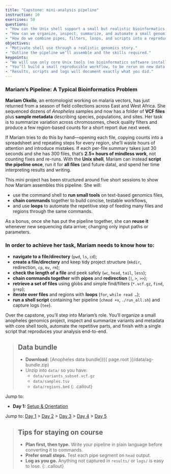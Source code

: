 ```yaml
---
title: "Capstone: mini-analysis pipeline"
instruction: 10
exercises: 50
questions:
- "How can the Unix shell support a small but realistic bioinformatics workflow?"
- "How can we organize, inspect, summarize, and automate a small genomics project using just the shell?"
- "How do we combine pipes, filters, loops, and scripts into a reproducible workflow?"
objectives:
- "Motivate shell use through a realistic genomics story."
- "Outline the pipeline we’ll assemble and the skills required."
keypoints:
- "We will use only core Unix tools (no bioinformatics software installs)."
- "You’ll build a small reproducible workflow, to be rerun on new data with minimal effort."
- "Results, scripts and logs will document exactly what you did."
---
```


### Mariam’s Pipeline: A Typical Bioinformatics Problem

**Mariam Okello**, an entomologist working on malaria vectors, has just returned from a season of field collections across East and West Africa. She sequenced dozens of *Anopheles* samples and now has a folder of **VCF files** plus **sample metadata** describing species, populations, and sites. Her task is to summarize variation across chromosomes, check quality filters and produce a few region-based counts for a short report due next week.

If Mariam tries to do this by hand—opening each file, copying counts into a spreadsheet and repeating steps for every region, she’ll waste hours of attention and introduce mistakes. If each per-file summary takes just 30 seconds and she has 300 files, that’s **2.5+ hours of mindless work**, not counting fixes and re-runs. With the **Unix shell**, Mariam can instead **script the pipeline once**, run it for **all files** (and future data), and spend her time interpreting results and writing.

This mini project has been structured around five short sessions to show how Mariam assembles this pipeline. She will:

- use the command shell to **run small tools** on text-based genomics files,
- **chain commands** together to build concise, testable workflows,
- and use **loops** to automate the repetitive step of feeding many files and regions through the same commands.

As a bonus, once she has put the pipeline together, she can **reuse it** whenever new sequencing data arrive; changing only input paths or parameters.

### In order to achieve her task, Mariam needs to know how to:

- **navigate to a file/directory** (`pwd`, `ls`, `cd`);
- **create a file/directory** and keep tidy project structure (`mkdir`, redirection, `cp`, `mv`, `rm`);
- **check the length of a file** and peek safely (`wc`, `head`, `tail`, `less`);
- **chain commands together** with **pipes** and **redirection** (`|`, `>`, `>>`);
- **retrieve a set of files** using globs and simple find/filters (`*.vcf.gz`, `find`, `grep`);
- **iterate over files** and regions with **loops** (`for`, `while read …`);
- **run a shell script** containing her pipeline (`chmod +x`, `./run_all.sh`) and capture logs (`tee`).

Over the capstone, you’ll step into Mariam’s role. You’ll organize a small anopheles genomics project, inspect and summarize variants and metadata with core shell tools, automate the repetitive parts, and finish with a single script that reproduces your analysis end-to-end.


> ## Data bundle
> - **Download:** [Anopheles data bundle]({{ page.root }}/data/ag-bundle.zip)
> - Unzip into `data/` so you have:
>   - `data/variants_subset.vcf.gz`
>   - `data/samples.tsv`
>   - `data/regions.bed`
{: .callout}

Jump to:
- **Day 1:** [Setup & Orientation]({{page.root}}/_extras/99-capstone-day1.html)

Jump to: [Day 1](#day-1-setup--orientation) > [Day 2](#day-2-metadata-summaries) > [Day 3](#day-3-variant-summaries) > [Day 4](#day-4-windows--genotype-snapshot) > [Day 5](#day-5-automate-package-reflect)

> ## Tips for staying on course
> - **Plan first, then type.** Write your pipeline in plain language before converting it to commands.
> - **Prefer small steps.** Test each pipe segment on `head` output.
> - **Log as you go.** Anything not captured in `results/` or `logs/` is easy to lose.
{: .callout}

